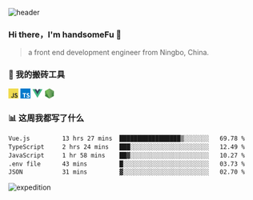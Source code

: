 ![header](https://raw.githubusercontent.com/fzq1998/fzq1998/master/header.png)

### Hi there，I'm handsomeFu 👋

> a front end development engineer from Ningbo, China.

### 🔧 我的搬砖工具
<code><img height="20" src="https://raw.githubusercontent.com/github/explore/80688e429a7d4ef2fca1e82350fe8e3517d3494d/topics/javascript/javascript.png" alt="javascript"></code>
<code><img height="20" src="https://raw.githubusercontent.com/github/explore/80688e429a7d4ef2fca1e82350fe8e3517d3494d/topics/typescript/typescript.png" alt="typescript"></code>
<code><img height="20" src="https://raw.githubusercontent.com/github/explore/80688e429a7d4ef2fca1e82350fe8e3517d3494d/topics/vue/vue.png" alt="vue"></code>
<code><img height="20" src="https://raw.githubusercontent.com/github/explore/80688e429a7d4ef2fca1e82350fe8e3517d3494d/topics/nodejs/nodejs.png" alt="nodejs"></code>



### 📊 这周我都写了什么
<!--START_SECTION:waka-->

```txt
Vue.js         13 hrs 27 mins  █████████████████▒░░░░░░░   69.78 %
TypeScript     2 hrs 24 mins   ███░░░░░░░░░░░░░░░░░░░░░░   12.49 %
JavaScript     1 hr 58 mins    ██▓░░░░░░░░░░░░░░░░░░░░░░   10.27 %
.env file      43 mins         █░░░░░░░░░░░░░░░░░░░░░░░░   03.73 %
JSON           31 mins         ▓░░░░░░░░░░░░░░░░░░░░░░░░   02.70 %
```

<!--END_SECTION:waka-->


![expedition](https://raw.githubusercontent.com/fzq1998/fzq1998/master/expedition.gif)

